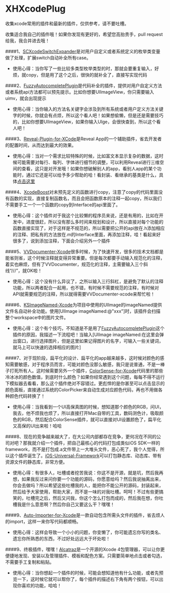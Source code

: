 XHXcodePlug
===========

收集xcode常用的插件和最新的插件，仅供参考，请不要吐槽。

收集适合我自己的插件哦！如果你发现有更好的，希望您高抬贵手，pull request给我，我合并进去哦！

####1、[SCXcodeSwitchExpander](https://github.com/stefanceriu/SCXcodeSwitchExpander)是对用户自定义或者系统定义的枚举类变量做了处理，扩展switch自动补全所有case。                               
* 使用心得：当你写了一些比较多类型枚举类型的时，那就会要重复输入，好烦，就copy，但是用了这个之后，很快的就补全了，直接写实现代码


####2、[FuzzyAutocompletePlugin](https://github.com/FuzzyAutocomplete/FuzzyAutocompletePlugin)是代码补全的插件，提供对用户自定义方法或者系统api方法都可以预先提示。比如你想要UIImageView，你只需要输入uimv，就会出现提示
* 使用心得：当你输入的方法名关键字会涉及到所有系统或者用户定义方法关键字的时候，你就会有点烦，所以这个看人吧！如果想偷懒，但是还是需要技巧的，比如你想要UIImageView，如果你输入UIge，会很快查到，所以这个看人吧！


####3、[Reveal-Plugin-for-XCode](https://github.com/shjborage/Reveal-Plugin-for-XCode)是Reveal App的一个辅助插件，省去开发者的配置时间，从而达到最大的效果。
* 使用心得：当对一个需求比较特殊的时候，比如富文本显示复杂的数据，这时候可能需要对每行、每列、字体进行细节的调整，可以利用Reveal进行三维空间的查看，这只是对开发哦！如果你想破解别人的app，看别人app的某个功能时，通过它还是可以给予多少帮助的哈！看封装、看继承的基类是什么，具体[点击这里](http://c.blog.sina.com.cn/profile.php?blogid=cb8a22ea89000gtw)                          

####4、[XcodeBoost](https://github.com/fortinmike/XcodeBoost)对未预先定义的函数进行copy，注意了copy的代码里面没有函数的实现，直接复制函数名，而且会把函数原本的注释一起copy，所以我们不需要手工一个一个函数的copy到Interface的api里面了。
* 使用心得：这个插件对于我这个比较懒的程序员来说，还是有用的，比如在开发中，进度很赶，所以没有那么多时间来规划和设计，所以直接对每个功能的函数直接实现了，对于这样是不规范的，所以需要把公开的api放在.h添加相应的注释、把私有的方法放在.m的Interface里面，再添加注释，哇！看起来好很多了，说到添加注释，下面会介绍另外一个插件


####5、[VVDocumenter-Xcode](https://github.com/onevcat/VVDocumenter-Xcode)很多时候，为了快速开发，很多的技术文档都是能省则省，这个时候注释就变得异常重要。但是每次都要手动输入规范化的注释，着实也麻烦，但有了VVDocumenter，规范化的注释，主需要输入三个斜线“///”，就OK啦！
* 使用心得：这个没有什么异议了，之所以输入三行斜杠，是避免了默认的注释功能，所以两者配合一起用，也不错，有时候不需要规范的注释，有时候对API就需要规范的注释，所以就得需要VVDocumenter-xcode来帮忙啦！



####6、[KSImageNamed-Xcode](https://github.com/ksuther/KSImageNamed-Xcode)为项目中使用的UIImage的imageNamed提供文件名自动补全功能。使用[UIImage imageNamed:@"xxx"]时，该插件会扫描整个workspace中的图片文件。
* 使用心得：这个有个技巧，不知道是不是用了[FuzzyAutocompletePlugin](https://github.com/FuzzyAutocomplete/FuzzyAutocompletePlugin)这个插件的原因，我描述一下流程吧！当输入[UIImage imageNamed:在这里会弹出窗口，进行选择图片，但是这里如果记得图片的名字，可输入一些关键词，就马上可以快速的选择相应的图片]


####7、对于现阶段，扁平化的设计、扁平化的app越来越多，这时候对颜色的感知需要敏感，对于程序员而言，可能对颜色没那么敏感，我只是说普通，不是一棒子打死所有人。这时候需要另外一个插件，[ColorSense-for-Xcode](https://github.com/omz/ColorSense-for-Xcode)代码里的那些冷冰冰的颜色数值，到底时什么颜色？如果你经常遇到这个问题，每每不得不运行下模拟器去看看，那么这个插件绝对不容错过。更彪悍的是你甚至可以点击显示的颜色面板，直接通过系统的ColorPicker来自动生成对应颜色代码，再也不用做各种颜色代码转换了！
* 使用心得：当我看到一个UI高保真图的时候，想知道那个颜色的RGB，问UI，我去，他不烦我也烦了，所以直接打开Mac自带的工具，数码测色计，吸取颜色的RGB，然后配合ColorSense插件，就可以直接对UI设置颜色了，扁平化又高保的UI出来啦！哈哈


####8、现在的竞争越来越大了，在大公司内部都存在竞争，更何况在不同的公司对吧？那我就介绍一个插件，把自己最核心的代码打包成类似iOS SDK一样的framework，而不是打包成.a文件带上一大堆头文件，恶心死了，我个人觉得，所以这个插件诞生了。[iOS-Universal-Framework](https://github.com/kstenerud/iOS-Universal-Framework)可以打包静态库、动态库、带有资源文件的静态库，非常方便。
* 使用心得：有很多人，吐槽或者挖苦我说：你这不是开源，就是坑，然后我再想，如果我反过来问你要一个功能的源码，你愿意给吗？然后我说抽离出来，你会去做吗？所以希望这些吐槽我的人，能把你不能公开的源码，封装起来，然后给予大家使用，帮助大家，而不是一味的对我吐槽。呵呵！不过有些更搞笑的，吐槽完之后，然后又问我，你这个怎么打包而成的，然后我在想，你吐槽我是什么意思啊？然后你自己又要这么干？嘿嘿！

####9、[Auto-Importer-for-Xcode](https://github.com/lucholaf/Auto-Importer-for-Xcode)是一款自动包含所需头文件的插件，省去烦人的import，这样一来你写代码都顺畅。
* 使用心得：这样会导致一个小小的问题，你变懒了，你可能遗忘你写的类名、遗忘你所熟悉的东西，不过好处远远大于坏处啦！

####9、终极插件，嘿嘿！[Alcatraz](https://github.com/supermarin/Alcatraz)是一个开源的Xcode 4包管理器，可以让你更便捷地发现、安装以及管理插件、模板和配色方案。只需要简单地点击或者勾选，不需要手工复制和粘贴。
* 使用心得：当你想起一个插件的时候，可能会想知道他有什么功能，或者先预览一下，这时候它就可以帮你了，每个插件的描述右下角有两个按钮，可以出现你喜欢的功能，哈哈！
